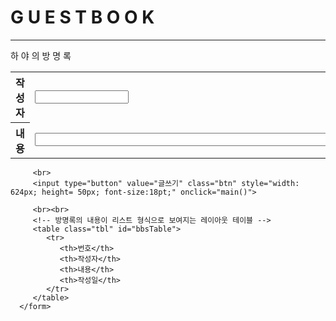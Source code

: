 <html>
<head>
<meta charset="UTF-8">
<title>Test037.html</title>
<link rel="stylesheet" type="text/css" href="css/main.css">

<script type="text/javascript">


   // 배열 구성
   var boardArray = new Array();

   // 사용자 정의 객체 구성 (→ 생성자 함수 정의)
   function Board(uName, uContent)
   {
      // 주요 속성 구성
      this.userName=uName;
      this.content=uContent;
      this.writeDay=new Date();
   }
   
   //프로토타입 구성을 통해 ... 사용자 정의 객체의 함수 정의
   Board.prototype.userLocalString = function()
   {
      return this.writeDay.getFullYear() + "-"
          + (this.writeDay.getMonth()+1) + "-"
          + this.writeDay.getDate() + "-"
          + this.writeDay.getHours() + ":"
          + this.writeDay.getSeconds();
          
          // 시 → getHours()
          // 분 → getMinutes()
          // 초 → getSeconds()          
   }

   function main()
   {
      //alert("함수 호출 확인");
      
      var uName = document.getElementById("uName").value;
      var uContent = document.getElementById("uContent").value;
      
      var len = boardArray.length;
      //alert(len);      //-- 이 시점에서 테스트 시 → 0
      
      boardArray[len] = new Board(uName, uContent);
      //-- 『Board()』 → 사용자 정의 객체(생성자 함수)
      
      //alert(len);// -- 작성이 이루어질 때 마다... 『+1』
      
      print(len);
      
      clear(); //폼 클리어 하도록 호출 
   }
   
   // 내용 출력 함수
   function print(idx)
   {
      //var strTemp = boardArray[idx].content;
      //alert(strTemp);
      
      var tableNode = document.getElementById("bbsTable");
      var trNode = document.createElement("tr");
      
      trNode.appendChild(createTdNode((idx+1).toString()));
      trNode.appendChild(createTdNode(boardArray[idx].userName));
      trNode.appendChild(createTdNode(boardArray[idx].content));
      trNode.appendChild(createTdNode(boardArray[idx].userLocalString()));
      
      tableNode.appendChild(trNode);
   }
   
   function createTdNode(val)
   {
      var textNode = document.createTextNode(val);
      var tdNode = document.createElement("td");
      tdNode.appendChild(textNode);
      return tdNode;
   }
   
   function clear()
   {
	
	   	document.getElementById("uName").value="";
	   	document.getElementById("uContent").value="";
	   	document.getElementById("uName").focus();
	   
   }

</script>

</head>
<body>

<div>
   <h1>G U E S T B O O K</h1>
   <hr>
</div>

<div>
   <p>하 야 의 방 명 록</p>
   
   <div>
      <form>
         <!-- 입력 폼을 구성하는 레이아웃 테이블 -->
         <table class="tbl">
            <tr>
               <th>작성자</th>
               <td>
                  <input type="text" id="uName" style="width: 150px;">
               </td>
            </tr>
            <tr>
               <th>내용</th>
               <td>
                  <input type="text" id="uContent" style="width: 560px;">
               </td>
            </tr>
         </table>
         
         <br>
         <input type="button" value="글쓰기" class="btn" style="width: 624px; height= 50px; font-size:18pt;" onclick="main()">
         
         <br><br>
         <!-- 방명록의 내용이 리스트 형식으로 보여지는 레이아웃 테이블 -->
         <table class="tbl" id="bbsTable">
            <tr>
               <th>번호</th>
               <th>작성자</th>
               <th>내용</th>
               <th>작성일</th>
            </tr>
         </table>
      </form>
   </div>
</div>


</body>
</html>
